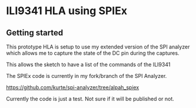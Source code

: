 
  # ILI9341 HLA using SPIEx 
  
## Getting started

This prototype HLA is setup to use my extended version of the SPI analyzer
which allows me to capture the state of the DC pin during the captures.

This allows the sketch to have a list of the commands of the ILI9341

The SPIEx code is currently in my fork/branch of the SPI Analyzer.

https://github.com/kurte/spi-analyzer/tree/alpah_spiex

Currently the code is just a test.  Not sure if it will be published or not.  